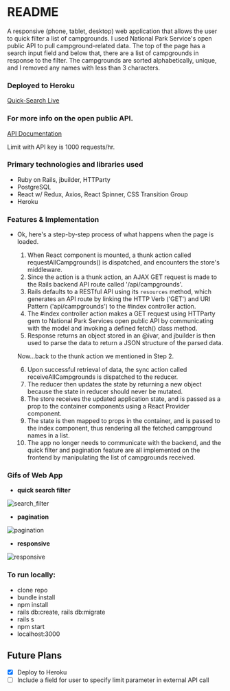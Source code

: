 # README
A responsive (phone, tablet, desktop) web application that allows the user to quick filter a list of campgrounds. I used National Park Service's open public API to pull campground-related data. The top of the page has a search input field and below that, there are a list of campgrounds in response to the filter. The campgrounds are sorted alphabetically, unique, and I removed any names with less than 3 characters.

### Deployed to Heroku
[Quick-Search Live](https://quick-search-filter.herokuapp.com/)

### For more info on the open public API.
[API Documentation](https://www.nps.gov/subjects/developer/api-documentation.htm#/campgrounds/getCampgrounds)

Limit with API key is 1000 requests/hr.

### Primary technologies and libraries used
- Ruby on Rails, jbuilder, HTTParty
- PostgreSQL
- React w/ Redux, Axios, React Spinner, CSS Transition Group
- Heroku

### Features & Implementation
- Ok, here's a step-by-step process of what happens when the page is loaded.
    1. When React component is mounted, a thunk action called requestAllCampgrounds() is dispatched, and encounters the store's middleware.
    2. Since the action is a thunk action, an AJAX GET request is made to the Rails backend API route called '/api/campgrounds'.
    3. Rails defaults to a RESTful API using its `resources` method, which generates an API route by linking the HTTP Verb ('GET') and URI Pattern ('api/campgrounds') to the #index controller action.
    4. The #index controller action makes a GET request using HTTParty gem to National Park Services open public API by communicating with the model and invoking a defined fetch() class method.
    5. Response returns an object stored in an @ivar, and jbuilder is then used to parse the data to return a JSON structure of the parsed data.

    Now...back to the thunk action we mentioned in Step 2.

    6. Upon successful retrieval of data, the sync action called receiveAllCampgrounds is dispatched to the reducer.
    7. The reducer then updates the state by returning a new object because the state in reducer should never be mutated.
    8. The store receives the updated application state, and is passed as a prop to the container components using a React Provider component.
    9. The state is then mapped to props in the container, and is passed to the index component, thus rendering all the fetched campground names in a list.
    10. The app no longer needs to communicate with the backend, and the quick filter and pagination feature are all implemented on the frontend by manipulating the list of campgrounds received.


### Gifs of Web App

- **quick search filter**

![search_filter](images/quick_search.gif)

- **pagination**

![pagination](images/pagination.gif)

- **responsive**

![responsive](images/responsive.gif)


### To run locally:
- clone repo
- bundle install
- npm install
- rails db:create, rails db:migrate
- rails s
- npm start
- localhost:3000


## Future Plans
* [x] Deploy to Heroku
* [ ] Include a field for user to specify limit parameter in external API call
